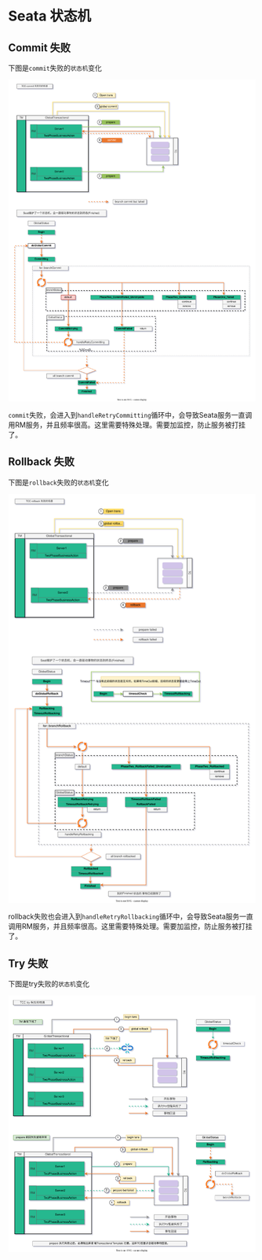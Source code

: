 # Seata 状态机

## Commit 失败

下图是`commit`失败的`状态机`变化

![seata-commit-failed.drawio.svg](./images/seata-commit-failed.drawio.svg)

`commit`失败，会进入到`handleRetryCommitting`循环中，会导致Seata服务一直调用RM服务，并且频率很高。这里需要特殊处理。需要加监控，防止服务被打挂了。

## Rollback 失败

下图是`rollback`失败的`状态机`变化

![seata-rollback-failed.drawio.svg](./images/seata-rollback-failed.drawio.svg)

rollback失败也会进入到`handleRetryRollbacking`循环中，会导致Seata服务一直调用RM服务，并且频率很高。这里需要特殊处理。需要加监控，防止服务被打挂了。

## Try 失败

下图是try失败的`状态机`变化

![seata-try-failed.drawio.svg](./images/seata-try-failed.drawio.svg)
